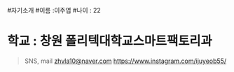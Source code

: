 #자기소개
#이름 :이주엽
#나이 : 22
# 학교 : 창원 폴리텍대학교스마트팩토리과

>SNS, mail
<zhvla10@naver.com>
<https://www.instagram.com/ijuyeob55/>
